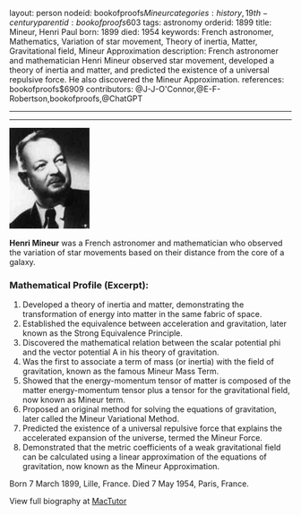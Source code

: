 layout: person
nodeid: bookofproofs$Mineur
categories: history,19th-century
parentid: bookofproofs$603
tags: astronomy
orderid: 1899
title: Mineur, Henri Paul
born: 1899
died: 1954
keywords: French astronomer, Mathematics, Variation of star movement, Theory of inertia, Matter, Gravitational field, Mineur Approximation
description: French astronomer and mathematician Henri Mineur observed star movement, developed a theory of inertia and matter, and predicted the existence of a universal repulsive force. He also discovered the Mineur Approximation.
references: bookofproofs$6909
contributors: @J-J-O'Connor,@E-F-Robertson,bookofproofs,@ChatGPT

---



---

![Mineur.jpg](https://github.com/bookofproofs/bookofproofs.github.io/blob/main/_sources/_assets/images/portraits/Mineur.jpg?raw=true)

**Henri Mineur** was a French astronomer and mathematician who observed the variation of star movements based on their distance from the core of a galaxy.

### Mathematical Profile (Excerpt):
1. Developed a theory of inertia and matter, demonstrating the transformation of energy into matter in the same fabric of space. 
2. Established the equivalence between acceleration and gravitation, later known as the Strong Equivalence Principle. 
3. Discovered the mathematical relation between the scalar potential phi and the vector potential A in his theory of gravitation. 
4. Was the first to associate a term of mass (or inertia) with the field of gravitation, known as the famous Mineur Mass Term. 
5. Showed that the energy-momentum tensor of matter is composed of the matter energy-momentum tensor plus a tensor for the gravitational field, now known as Mineur term. 
6. Proposed an original method for solving the equations of gravitation, later called the Mineur Variational Method. 
7. Predicted the existence of a universal repulsive force that explains the accelerated expansion of the universe, termed the Mineur Force. 
8. Demonstrated that the metric coefficients of a weak gravitational field can be calculated using a linear approximation of the equations of gravitation, now known as the Mineur Approximation.

Born 7 March 1899, Lille, France. Died 7 May 1954, Paris, France.

View full biography at [MacTutor](https://mathshistory.st-andrews.ac.uk/Biographies/Mineur/)
